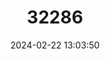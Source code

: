 ---
title: "32286"
category: "Licaria sarapiquensis"
draft: false
date: 2024-02-22 13:03:50
languages:
  Spanish; Castilian: ["Canelo"]
---